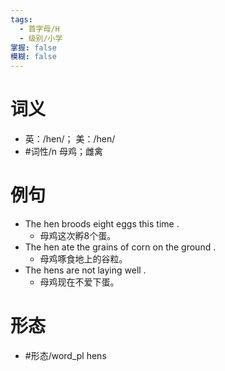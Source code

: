 ```yaml
---
tags:
  - 首字母/H
  - 级别/小学
掌握: false
模糊: false
---
```

# 词义
- 英：/hen/； 美：/hen/
- #词性/n  母鸡；雌禽
# 例句
- The hen broods eight eggs this time .
	- 母鸡这次孵8个蛋。
- The hen ate the grains of corn on the ground .
	- 母鸡啄食地上的谷粒。
- The hens are not laying well .
	- 母鸡现在不爱下蛋。
# 形态
- #形态/word_pl hens
